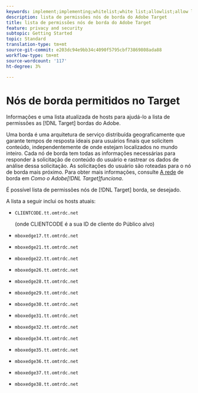 ```yaml
---
keywords: implement;implementing;whitelist;white list;allowlist;allow list;edge;edges
description: lista de permissões nós de borda do Adobe Target
title: lista de permissões nós de borda do Adobe Target
feature: privacy and security
subtopic: Getting Started
topic: Standard
translation-type: tm+mt
source-git-commit: e203dc94e9bb34c4090f5795cbf73869808ada88
workflow-type: tm+mt
source-wordcount: '117'
ht-degree: 3%

---
```



# Nós de borda permitidos no Target

Informações e uma lista atualizada de hosts para ajudá-lo a lista de permissões as [!DNL Target] bordas do Adobe.

Uma borda é uma arquitetura de serviço distribuída geograficamente que garante tempos de resposta ideais para usuários finais que solicitem conteúdo, independentemente de onde estejam localizados no mundo inteiro. Cada nó de borda tem todas as informações necessárias para responder à solicitação de conteúdo do usuário e rastrear os dados de análise dessa solicitação. As solicitações do usuário são roteadas para o nó de borda mais próximo. Para obter mais informações, consulte [A rede](/help/c-intro/how-target-works.md#concept_0AE2ED8E9DE64288A8B30FCBF1040934) de borda em *Como o Adobe[!DNL Target]funciona*.

É possível lista de permissões nós de [!DNL Target] borda, se desejado.

A lista a seguir inclui os hosts atuais:

* `CLIENTCODE.tt.omtrdc.net`

   (onde CLIENTCODE é a sua ID de cliente do Público alvo)

* `mboxedge17.tt.omtrdc.net`
* `mboxedge21.tt.omtrdc.net`
* `mboxedge22.tt.omtrdc.net`
* `mboxedge26.tt.omtrdc.net`
* `mboxedge28.tt.omtrdc.net`
* `mboxedge29.tt.omtrdc.net`
* `mboxedge30.tt.omtrdc.net`
* `mboxedge31.tt.omtrdc.net`
* `mboxedge32.tt.omtrdc.net`
* `mboxedge34.tt.omtrdc.net`
* `mboxedge35.tt.omtrdc.net`
* `mboxedge36.tt.omtrdc.net`
* `mboxedge37.tt.omtrdc.net`
* `mboxedge38.tt.omtrdc.net`